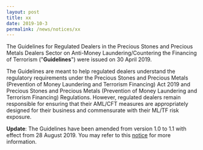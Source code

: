```yaml
---
layout: post
title: xx
date: 2019-10-3
permalink: /news/notices/xx
---
```


The Guidelines for Regulated Dealers in the Precious Stones and Precious Metals Dealers Sector on Anti-Money Laundering/Countering the Financing of Terrorism ("**Guidelines**") were issued on 30 April 2019.

The Guidelines are meant to help regulated dealers understand the regulatory requirements under the Precious Stones and Precious Metals (Prevention of Money Laundering and Terrorism Financing) Act  2019 and Precious Stones and Precious Metals (Prevention of Money Laundering and Terrorism Financing) Regulations. However, regulated dealers remain responsible for ensuring that their AML/CFT measures are appropriately designed for their business and commensurate with their ML/TF risk exposure.

**Update**: The Guidelines have been amended from version 1.0 to 1.1 with effect from 28 August 2019. You may refer to this [notice](/news/notices/guidelines-issued-on-28-august-2019) for more information.
